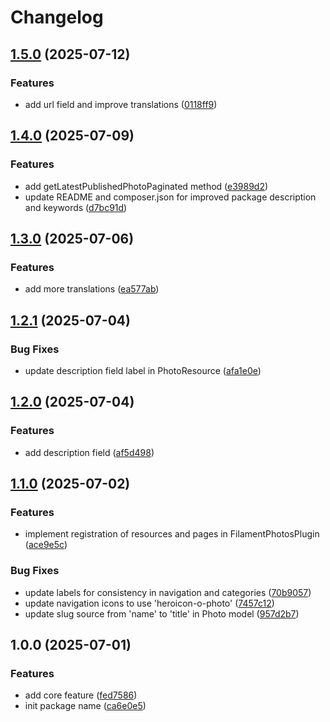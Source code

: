 # Changelog

## [1.5.0](https://github.com/rectitude-open/filament-photos/compare/v1.4.0...v1.5.0) (2025-07-12)


### Features

* add url field and improve translations ([0118ff9](https://github.com/rectitude-open/filament-photos/commit/0118ff9f41f23996ee735a085cabbc45b933d83a))

## [1.4.0](https://github.com/rectitude-open/filament-photos/compare/v1.3.0...v1.4.0) (2025-07-09)


### Features

* add getLatestPublishedPhotoPaginated method ([e3989d2](https://github.com/rectitude-open/filament-photos/commit/e3989d215a59a450a5fcc5db0f29c306d6f37270))
* update README and composer.json for improved package description and keywords ([d7bc91d](https://github.com/rectitude-open/filament-photos/commit/d7bc91dda1010d54c4041e2adadc28eb3a055592))

## [1.3.0](https://github.com/rectitude-open/filament-photos/compare/v1.2.1...v1.3.0) (2025-07-06)


### Features

* add more translations ([ea577ab](https://github.com/rectitude-open/filament-photos/commit/ea577abfaecfce3d53cee66791d468df47f205be))

## [1.2.1](https://github.com/rectitude-open/filament-photos/compare/v1.2.0...v1.2.1) (2025-07-04)


### Bug Fixes

* update description field label in PhotoResource ([afa1e0e](https://github.com/rectitude-open/filament-photos/commit/afa1e0e0105e5b1c7ff791ea0d4c7f8de3c42de5))

## [1.2.0](https://github.com/rectitude-open/filament-photos/compare/v1.1.0...v1.2.0) (2025-07-04)


### Features

* add description field ([af5d498](https://github.com/rectitude-open/filament-photos/commit/af5d4980953b682992a5390a79cd2747bb9a3078))

## [1.1.0](https://github.com/rectitude-open/filament-photos/compare/v1.0.0...v1.1.0) (2025-07-02)


### Features

* implement registration of resources and pages in FilamentPhotosPlugin ([ace9e5c](https://github.com/rectitude-open/filament-photos/commit/ace9e5c691b6f541c44a874ac25d74117bff7fa8))


### Bug Fixes

* update labels for consistency in navigation and categories ([70b9057](https://github.com/rectitude-open/filament-photos/commit/70b9057c07647a66273daa9863218a13c492de35))
* update navigation icons to use 'heroicon-o-photo' ([7457c12](https://github.com/rectitude-open/filament-photos/commit/7457c1235b06f23d28ff9859198c77214254b4e0))
* update slug source from 'name' to 'title' in Photo model ([957d2b7](https://github.com/rectitude-open/filament-photos/commit/957d2b79e2c14315a06192ad1ca74c4998735de9))

## 1.0.0 (2025-07-01)


### Features

* add core feature ([fed7586](https://github.com/rectitude-open/filament-photos/commit/fed75862e85a832664e0f09f77ddad751149f06e))
* init package name ([ca6e0e5](https://github.com/rectitude-open/filament-photos/commit/ca6e0e5d91fe4211a4601ff3567a4cb3b154766b))
